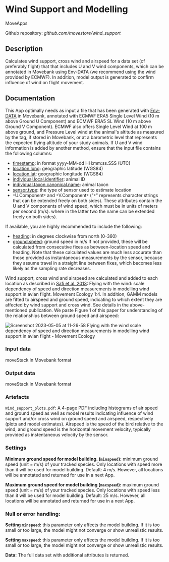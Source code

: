 # Wind Support and Modelling

MoveApps

Github repository: *github.com/movestore/wind_support*

## Description
Calculates wind support, cross wind and airspeed for a data set (of preferably flight) that that includes U and V wind components, which can be annotated in Movebank using Env-DATA (we recommend using the wind provided by ECMWF). In addition, model output is generated to confirm influence of wind on flight movement.

## Documentation
This App optimally needs as input a file that has been generated with [Env-DATA](https://www.movebank.org/cms/movebank-content/env-data) in Movebank, annotated with ECMWF ERA5 Single Level Wind (10 m above Ground U Component) and ECMWF ERA5 SL Wind (10 m above Ground V Component). ECMWF also offers Single Level Wind at 100 m above ground, and Pressure Level wind at the animal's altitude as measured by the tag, if stored in Movebank, or at a barometric level that represents the expected flying altitude of your study animals. If U and V wind information is added by another method, ensure that the input file contains the following columns:  
* [timestamp](http://vocab.nerc.ac.uk/collection/MVB/current/MVB000200/): in format yyyy-MM-dd HH:mm:ss.SSS (UTC)
* [location.long](http://vocab.nerc.ac.uk/collection/MVB/current/MVB000145/): geographic latitude (WGS84)
* [location.lat](http://vocab.nerc.ac.uk/collection/MVB/current/MVB000146/): geographic longitude (WGS84)
* [individual.local.identifier](http://vocab.nerc.ac.uk/collection/MVB/current/MVB000016/): animal ID
* [individual.taxon.canonical.name](http://vocab.nerc.ac.uk/collection/MVB/current/MVB000024/): animal taxon
* [sensor.type](http://vocab.nerc.ac.uk/collection/MVB/current/MVB000170/): the type of sensor used to estimate location
* `*`U.Component`*` and `*`V.Component`*` ("`*`" represents character strings that can be extended freely on both sides). These attributes contain the U and V components of wind speed, which must be in units of meters per second (m/s). where in the latter two the name can be extended freely on both sides). 

If available, you are highly recommended to include the following:
* [heading](http://vocab.nerc.ac.uk/collection/MVB/current/MVB000129/): in degrees clockwise from north (0-360) 
* [ground.speed](http://vocab.nerc.ac.uk/collection/MVB/current/MVB000124/): ground speed in m/s
If not provided, these will be calculated from consecutive fixes as between-location speed and heading. Note that these calculated values are much less accurate than those provided as instantaneous measurements by the sensor, because they assume travel in a straight line between fixes, which becomes less likely as the sampling rate decreases.

Wind support, cross wind and airspeed are calculated and added to each location as described in [Safi et al. 2013](https://doi.org/10.1186/2051-3933-1-4): Flying with the wind: scale dependency of speed and direction measurements in modelling wind support in avian flight. Movement Ecology 1:4. In addition, GAMM models are fitted to airspeed and ground speed, indicating to which extent they are affected by wind support and cross wind. See details in the above-mentioned publication. We paste Figure 1 of this paper for understanding of the relationships between ground speed and airspeed:

![Screenshot 2023-05-05 at 11-26-58 Flying with the wind scale dependency of speed and direction measurements in modelling wind support in avian flight - Movement Ecology](https://user-images.githubusercontent.com/65662928/236422820-20a6d89e-e3d5-4a1b-8083-408822683315.png)

### Input data
moveStack in Movebank format

### Output data
moveStack in Movebank format

### Artefacts
`Wind_support_plots.pdf`: A 4-page PDF including histograms of air speed and ground speed as well as model results indicating influence of wind support and/or cross wind on ground speed and airspeed, respectively (plots and model estimates). Airspeed is the speed of the bird relative to the wind, and ground speed is the horizontal movement velocity, typically provided as instentaneous velocity by the sensor. 

### Settings
**Minimum ground speed for model building. (`minspeed`):** minimum ground speed (unit = m/s) of your tracked species. Only locations with speed more than it will be used for model building. Default: 4 m/s. However, all locations will be annotated and returned for use in a next App.

**Maximum ground speed for model building (`maxspeed`):** maximum ground speed (unit = m/s) of your tracked species. Only locations with speed less than it will be used for model building. Default: 25 m/s. However, all locations will be annotated and returned for use in a next App.

### Null or error handling:
**Setting `minspeed`:** this parameter only affects the model building. If it is too small or too large, the model might not converge or show unrealistic results.

**Setting `maxspeed`:** this parameter only affects the model building. If it is too small or too large, the model might not converge or show unrealistic results.

**Data:** The full data set with additional attributes is returned.
